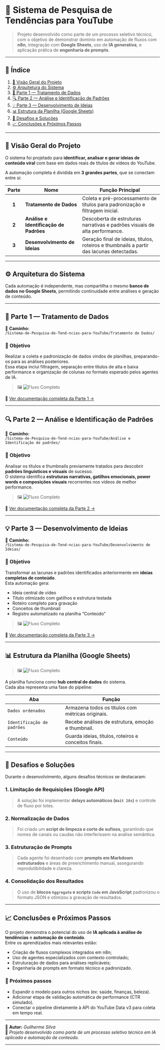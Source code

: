 # 🧠 Sistema de Pesquisa de Tendências para YouTube

> Projeto desenvolvido como parte de um processo seletivo técnico, com o objetivo de demonstrar domínio em automação de fluxos com **n8n**, integração com **Google Sheets**, uso de **IA generativa**, e aplicação prática de **engenharia de prompts**.

---

## 📑 Índice

1. [🧩 Visão Geral do Projeto](#-visão-geral-do-projeto)
2. [⚙️ Arquitetura do Sistema](#️-arquitetura-do-sistema)
3. [🎯 Parte 1 — Tratamento de Dados](#-parte-1--tratamento-de-dados)
4. [🔍 Parte 2 — Análise e Identificação de Padrões](#-parte-2--análise-e-identificação-de-padrões)
5. [💡 Parte 3 — Desenvolvimento de Ideias](#-parte-3--desenvolvimento-de-ideias)
6. [📊 Estrutura da Planilha (Google Sheets)](#-estrutura-da-planilha-google-sheets)
7. [🚧 Desafios e Soluções](#-desafios-e-soluções)
8. [📈 Conclusões e Próximos Passos](#-conclusões-e-próximos-passos)

---

## 🧩 Visão Geral do Projeto

O sistema foi projetado para **identificar, analisar e gerar ideias de conteúdo viral** com base em dados reais de títulos de vídeos do YouTube.

A automação completa é dividida em **3 grandes partes**, que se conectam entre si:

| Parte | Nome | Função Principal |
|:------:|------|------------------|
| **1** | **Tratamento de Dados** | Coleta e pré-processamento de títulos para padronização e filtragem inicial. |
| **2** | **Análise e Identificação de Padrões** | Descoberta de estruturas narrativas e padrões visuais de alta performance. |
| **3** | **Desenvolvimento de Ideias** | Geração final de ideias, títulos, roteiros e thumbnails a partir das lacunas detectadas. |

---

## ⚙️ Arquitetura do Sistema

Cada automação é independente, mas compartilha o mesmo **banco de dados no Google Sheets**, permitindo continuidade entre análises e geração de conteúdo.

---

## 🎯 Parte 1 — Tratamento de Dados

📂 **Caminho:**  
`/Sistema-de-Pesquisa-de-Tend-ncias-para-YouTube/Tratamento de Dados/`

### 📌 Objetivo

Realizar a coleta e padronização de dados vindos de planilhas, preparando-os para as análises posteriores.  
Essa etapa inclui filtragem, separação entre títulos de alta e baixa performance e organização de colunas no formato esperado pelos agentes de IA.


> 🖼️ 
![Fluxo Completo](./Imagens/Fluxointeiro.jpg) 

🔗 [Ver documentação completa da Parte 1 →](/Tratamento%20de%20Dados/)


---

## 🔍 Parte 2 — Análise e Identificação de Padrões

📂 **Caminho:**  
`/Sistema-de-Pesquisa-de-Tend-ncias-para-YouTube/Análise e Identificação de padrões/`

### 📌 Objetivo

Analisar os títulos e thumbnails previamente tratados para descobrir **padrões linguísticos e visuais** de sucesso.  
O sistema identifica **estruturas narrativas, gatilhos emocionais, power words e composições visuais** recorrentes nos vídeos de melhor performance.

> 🖼️ 
![Fluxo Completo](./Imagens/Fluxointeiro2.jpg) 

🔗 [Ver documentação completa da Parte 2 →](./Análise%20e%20Identificação%20de%20padrões/README.md)

---

## 💡 Parte 3 — Desenvolvimento de Ideias

📂 **Caminho:**  
`/Sistema-de-Pesquisa-de-Tend-ncias-para-YouTube/Desenvolvimento de Ideias/`

### 📌 Objetivo

Transformar as lacunas e padrões identificados anteriormente em **ideias completas de conteúdo**.  
Esta automação gera:
- Ideia central de vídeo  
- Título otimizado com gatilhos e estrutura testada  
- Roteiro completo para gravação  
- Conceitos de thumbnail  
- Registro automatizado na planilha “Conteúdo”

> 🖼️ 
![Fluxo Completo](./Imagens/automacao3.jpg) 


🔗 [Ver documentação completa da Parte 3 →](./Desenvolvimento%20de%20Ideias/README.md)

---

## 📊 Estrutura da Planilha (Google Sheets)

> 🖼️ 
![Fluxo Completo](./Imagens/Planilhadosheets.jpg) 

A planilha funciona como **hub central de dados** do sistema.  
Cada aba representa uma fase do pipeline:

| Aba | Função |
|------|--------|
| `Dados ordenados` | Armazena todos os títulos com métricas originais. |
| `Identificação de padrões` | Recebe análises de estrutura, emoção e thumbnail. |
| `Conteúdo` | Guarda ideias, títulos, roteiros e conceitos finais. |

---

## 🚧 Desafios e Soluções

Durante o desenvolvimento, alguns desafios técnicos se destacaram:

### 1. Limitação de Requisições (Google API)
> A solução foi implementar **delays automáticos (`Wait 20s`)** e controle de fluxo por lotes.

### 2. Normalização de Dados
> Foi criado um **script de limpeza e corte de sufixos**, garantindo que nomes de canais ou caudas não interferissem na análise semântica.

### 3. Estruturação de Prompts
> Cada agente foi desenhado com **prompts em Markdown estruturados** e áreas de preenchimento manual, assegurando reprodutibilidade e clareza.

### 4. Consolidação dos Resultados
> O uso de **blocos `Aggregate` e scripts `Code` em JavaScript** padronizou o formato JSON e otimizou a gravação de resultados.

---

## 📈 Conclusões e Próximos Passos

O projeto demonstra o potencial do uso de **IA aplicada à análise de tendências** e **automação de conteúdo**.  
Entre os aprendizados mais relevantes estão:

- Criação de fluxos complexos integrados em n8n;  
- Uso de agentes especializados com contexto controlado;  
- Estruturação de dados para análises replicáveis;  
- Engenharia de prompts em formato técnico e padronizado.

### 🚀 Próximos passos
- Expandir o modelo para outros nichos (ex: saúde, finanças, beleza).  
- Adicionar etapa de validação automática de performance (CTR simulado).  
- Conectar o pipeline diretamente à API do YouTube Data v3 para coleta em tempo real.

---

📘 **Autor:** *Guilherme Silva*  
💼 *Projeto desenvolvido como parte de um processo seletivo técnico em IA aplicada e automação de conteúdo.*

---

